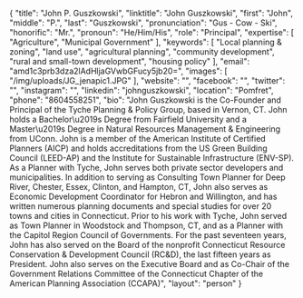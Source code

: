 {
  "title": "John P. Guszkowski",
  "linktitle": "John Guszkowski",
  "first": "John",
  "middle": "P.",
  "last": "Guszkowski",
  "pronunciation": "Gus - Cow - Ski",
  "honorific": "Mr.",
  "pronoun": "He/Him/His",
  "role": "Principal",
  "expertise": [
    "Agriculture",
    "Municipal Government"
  ],
  "keywords": [
    "Local planning & zoning",
    "land use",
    "agricultural planning",
    "community development",
    "rural and small-town development",
    "housing policy"
  ],
  "email": "amd1c3prb3dza2lAdHljaGVwbGFucy5jb20=",
  "images": [
    "/img/uploads/JG_jenapic1.JPG"
  ],
  "website": "",
  "facebook": "",
  "twitter": "",
  "instagram": "",
  "linkedin": "johnguszkowski",
  "location": "Pomfret",
  "phone": "8604558251",
  "bio": "John Guszkowski is the Co-Founder and Principal of the Tyche Planning & Policy Group, based in Vernon, CT. John holds a Bachelor\u2019s Degree from Fairfield University and a Master\u2019s Degree in Natural Resources Management & Engineering from UConn. John is a member of the American Institute of Certified Planners (AICP) and holds accreditations from the US Green Building Council (LEED-AP) and the Institute for Sustainable Infrastructure (ENV-SP). As a Planner with Tyche, John serves both private sector developers and municipalities. In addition to serving as Consulting Town Planner for Deep River, Chester, Essex, Clinton, and Hampton, CT, John also serves as Economic Development Coordinator for Hebron and Willington, and has written numerous planning documents and special studies for over 20 towns and cities in Connecticut. Prior to his work with Tyche, John served as Town Planner in Woodstock and Thompson, CT, and as a Planner with the Capitol Region Council of Governments. For the past seventeen years, John has also served on the Board of the nonprofit Connecticut Resource Conservation & Development Council (RC&D), the last fifteen years as President. John also serves on the Executive Board and as Co-Chair of the Government Relations Committee of the Connecticut Chapter of the American Planning Association (CCAPA)",
  "layout": "person"
}
